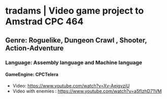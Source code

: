 # tradams | Video game project to Amstrad CPC 464

## Genre: Roguelike, Dungeon Crawl , Shooter, Action-Adventure
### Language: Assembly language and Machine language
#### GameEngine: CPCTelera

* Video: https://www.youtube.com/watch?v=Xv-AejgvziU
* Video with enemies : https://www.youtube.com/watch?v=a5fIzhD71VM
